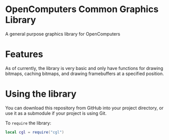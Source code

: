 # OpenComputers **C**ommon **G**raphics **L**ibrary
A general purpose graphics library for OpenComputers

# Features
As of currently, the library is very basic and only have functions for drawing bitmaps, caching bitmaps, and drawing framebuffers at a specified position.

# Using the library
You can download this repository from GitHub into your project directory, or use it as a submodule if your project is using Git.

To `require` the library:
```lua
local cgl = require("cgl")
```
